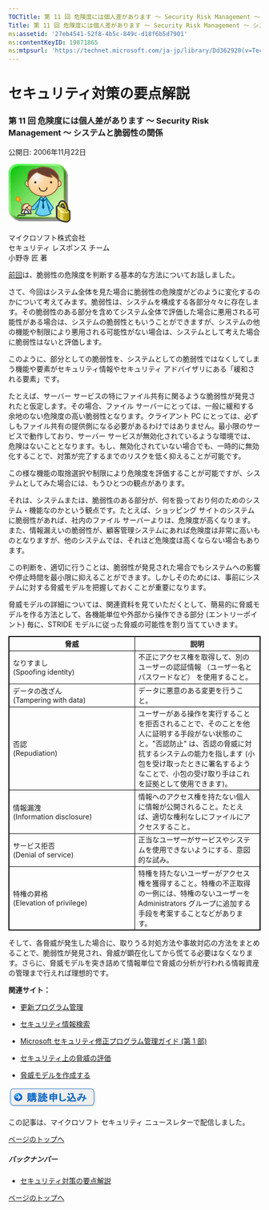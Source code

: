 ```yaml
---
TOCTitle: 第 11 回 危険度には個人差があります ～ Security Risk Management ～ システムと脆弱性の関係
Title: 第 11 回 危険度には個人差があります ～ Security Risk Management ～ システムと脆弱性の関係
ms:assetid: '27eb4541-52f8-4b5c-849c-d18f6b5d7901'
ms:contentKeyID: 19871865
ms:mtpsurl: 'https://technet.microsoft.com/ja-jp/library/Dd362920(v=TechNet.10)'
---
```


セキュリティ対策の要点解説
==========================

### 第 11 回 危険度には個人差があります ～ Security Risk Management ～ システムと脆弱性の関係

公開日: 2006年11月22日

![](images/Dd362920.SecPoint(ja-jp,TechNet.10).gif)

マイクロソフト株式会社  
セキュリティ レスポンス チーム  
小野寺 匠 著

[前回](https://technet.microsoft.com/ja-jp/library/fc0c06dd-be94-4620-a7f6-38b3971f0627(v=TechNet.10))は、脆弱性の危険度を判断する基本的な方法についてお話しました。

さて、今回はシステム全体を見た場合に脆弱性の危険度がどのように変化するのかについて考えてみます。脆弱性は、システムを構成する各部分々々に存在します。その脆弱性のある部分を含めてシステム全体で評価した場合に悪用される可能性がある場合は、システムの脆弱性ともいうことができますが、システムの他の機能や制限により悪用される可能性がない場合は、システムとして考えた場合に脆弱性はないと評価します。

このように、部分としての脆弱性を、システムとしての脆弱性ではなくしてしまう機能や要素がセキュリティ情報やセキュリティ アドバイザリにある「緩和される要素」です。

たとえば、サーバー サービスの特にファイル共有に関るような脆弱性が発見されたと仮定します。その場合、ファイル サーバーにとっては、一般に緩和する余地のない危険度の高い脆弱性となります。クライアント PC にとっては、必ずしもファイル共有の提供側になる必要があるわけではありません。最小限のサービスで動作しており、サーバー サービスが無効化されているような環境では、危険はないこととなります。もし、無効化されていない場合でも、一時的に無効化することで、対策が完了するまでのリスクを低く抑えることが可能です。

この様な機能の取捨選択や制限により危険度を評価することが可能ですが、システムとしてみた場合には、もうひとつの観点があります。

それは、システムまたは、脆弱性のある部分が、何を扱っており何のためのシステム・機能なのかという観点です。たとえば、ショッピング サイトのシステムに脆弱性があれば、社内のファイル サーバーよりは、危険度が高くなります。また、情報漏えいの脆弱性が、顧客管理システムにあれば危険度は非常に高いものとなりますが、他のシステムでは、それほど危険度は高くならない場合もあります。

この判断を、適切に行うことは、脆弱性が発見された場合でもシステムへの影響や停止時間を最小限に抑えることができます。しかしそのためには、事前にシステムに対する脅威モデルを把握しておくことが重要になります。

脅威モデルの詳細については、関連資料を見ていただくとして、簡易的に脅威モデルを作る方法として、各機能単位や外部から操作できる部分 (エントリーポイント) 毎に、STRIDE モデルに従った脅威の可能性を割り当てていきます。

 <p> </p>
<table style="border:1px solid black;">
<colgroup>
<col width="50%" />
<col width="50%" />
</colgroup>
<thead>
<tr class="header">
<th style="border:1px solid black;" >脅威</th>
<th style="border:1px solid black;" >説明</th>
</tr>
</thead>
<tbody>
<tr class="odd">
<td style="border:1px solid black;">なりすまし<br />
(Spoofing identity)</td>
<td style="border:1px solid black;">不正にアクセス権を取得して、別のユーザーの認証情報 （ユーザー名とパスワードなど） を使用すること。</td>
</tr>
<tr class="even">
<td style="border:1px solid black;">データの改ざん<br />
(Tampering with data)</td>
<td style="border:1px solid black;">データに悪意のある変更を行うこと。</td>
</tr>
<tr class="odd">
<td style="border:1px solid black;">否認<br />
(Repudiation)</td>
<td style="border:1px solid black;">ユーザーがある操作を実行することを拒否されることで、そのことを他人に証明する手段がない状態のこと。&quot;否認防止&quot; は、否認の脅威に対抗するシステムの能力を指します (小包を受け取ったときに署名するようなことで、小包の受け取り手はこれを証拠として使用できます)。</td>
</tr>
<tr class="even">
<td style="border:1px solid black;">情報漏洩<br />
(Information disclosure)</td>
<td style="border:1px solid black;">情報へのアクセス権を持たない個人に情報が公開されること。たとえば、適切な権利なしにファイルにアクセスすること。</td>
</tr>
<tr class="odd">
<td style="border:1px solid black;">サービス拒否<br />
(Denial of service)</td>
<td style="border:1px solid black;">正当なユーザーがサービスやシステムを使用できないようにする、意図的な試み。</td>
</tr>
<tr class="even">
<td style="border:1px solid black;">特権の昇格<br />
(Elevation of privilege)</td>
<td style="border:1px solid black;">特権を持たないユーザーがアクセス権を獲得すること。特権の不正取得の一例には、特権のないユーザーを Administrators グループに追加する手段を考案することなどがあります。</td>
</tr>
</tbody>
</table>
  
そして、各脅威が発生した場合に、取りうる対処方法や事故対応の方法をまとめることで、脆弱性が発見され、脅威が顕在化してから慌てる必要はなくなります。さらに、脅威モデルを突き詰めて情報単位で脅威の分析が行われる情報資産の管理まで行えれば理想的です。
  
**関連サイト：**
  
-   [更新プログラム管理](https://technet.microsoft.com/ja-jp/library/4cd8ee12-7d73-4b1e-a11d-ec34e80515ec(v=TechNet.10))
  
-   [セキュリティ情報検索](http://www.microsoft.com/japan/technet/security/current.aspx)
  
-   [Microsoft セキュリティ修正プログラム管理ガイド (第 1 部)](http://www.microsoft.com/japan/technet/archive/security/topics/patch/p1ch1.mspx)
  
-   [セキュリティ上の脅威の評価](http://msdn.microsoft.com/library/ms172104.aspx)
  
-   [脅威モデルを作成する](https://technet.microsoft.com/ja-jp/library/bff621a7-5afe-42fa-98c0-20a750241f76(v=TechNet.10))
  
[![](images/Dd362920.btn_reg_today(ja-jp,TechNet.10).jpg)](https://technet.microsoft.com/ja-jp/library/d2607610-3137-420b-9bbf-2552bec68922(v=TechNet.10))
  
この記事は、マイクロソフト セキュリティ ニュースレターで配信しました。
  
[](#mainsection)[ページのトップへ](#mainsection)
  
##### バックナンバー
  
-   [セキュリティ対策の要点解説](https://technet.microsoft.com/ja-jp/library/f301b3b4-fdcc-43f8-846e-135538db4edf(v=TechNet.10))
  
[](#mainsection)[ページのトップへ](#mainsection)
